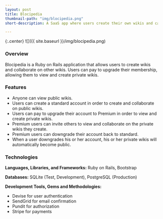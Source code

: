 ```yaml
---
layout: post
title: Blocipedia
thumbnail-path: "img/blocipedia.png"
short-description: A SaaS app where users create their own wikis and can opt to pay for premium.

---
```


{:.center}
![]({{ site.baseurl }}/img/blocipedia.png)

### Overview

Blocipedia is a Ruby on Rails application that allows users to create wikis and collaborate on other wikis. Users can pay to upgrade their membership, allowing them to view and create private wikis. 

### Features
* Anyone can view public wikis.
* Users can create a standard account in order to create and collaborate on public wikis.
* Users can pay to upgrade their account to Premium in order to view and create private wikis.
* Premium users can invite others to view and collaborate on the private wikis they create.
* Premium users can downgrade their account back to standard.
* When a user downgrades his or her account, his or her private wikis will automatically become public. 

### Technologies
**Languages, Libraries, and Frameworks:** Ruby on Rails, Bootstrap

**Databases:** SQLite (Test, Development), PostgreSQL (Production)

**Development Tools, Gems and Methodologies:** 

* Devise for user authentication
* SendGrid for email confirmation
* Pundit for authorization
* Stripe for payments